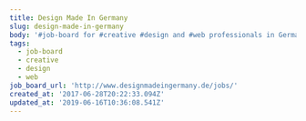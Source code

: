 ```yaml
---
title: Design Made In Germany
slug: design-made-in-germany
body: '#job-board for #creative #design and #web professionals in Germany'
tags:
  - job-board
  - creative
  - design
  - web
job_board_url: 'http://www.designmadeingermany.de/jobs/'
created_at: '2017-06-28T20:22:33.094Z'
updated_at: '2019-06-16T10:36:08.541Z'
---
```


